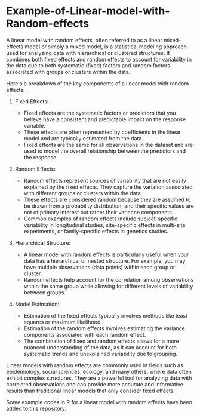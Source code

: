 # Example-of-Linear-model-with-Random-effects

A linear model with random effects, often referred to as a linear mixed-effects model or simply a mixed model, is a statistical modeling approach used for analyzing data with hierarchical or clustered structures. It combines both fixed effects and random effects to account for variability in the data due to both systematic (fixed) factors and random factors associated with groups or clusters within the data.

Here's a breakdown of the key components of a linear model with random effects:

1. Fixed Effects:
   - Fixed effects are the systematic factors or predictors that you believe have a consistent and predictable impact on the response variable.
   - These effects are often represented by coefficients in the linear model and are typically estimated from the data.
   - Fixed effects are the same for all observations in the dataset and are used to model the overall relationship between the predictors and the response.

2. Random Effects:
   - Random effects represent sources of variability that are not easily explained by the fixed effects. They capture the variation associated with different groups or clusters within the data.
   - These effects are considered random because they are assumed to be drawn from a probability distribution, and their specific values are not of primary interest but rather their variance components.
   - Common examples of random effects include subject-specific variability in longitudinal studies, site-specific effects in multi-site experiments, or family-specific effects in genetics studies.

3. Hierarchical Structure:
   - A linear model with random effects is particularly useful when your data has a hierarchical or nested structure. For example, you may have multiple observations (data points) within each group or cluster.
   - Random effects help account for the correlation among observations within the same group while allowing for different levels of variability between groups.

4. Model Estimation:
   - Estimation of the fixed effects typically involves methods like least squares or maximum likelihood.
   - Estimation of the random effects involves estimating the variance components associated with each random effect.
   - The combination of fixed and random effects allows for a more nuanced understanding of the data, as it can account for both systematic trends and unexplained variability due to grouping.

Linear models with random effects are commonly used in fields such as epidemiology, social sciences, ecology, and many others, where data often exhibit complex structures. They are a powerful tool for analyzing data with correlated observations and can provide more accurate and informative results than traditional linear models that only consider fixed effects.


Some example codes in R for a linear model with random effects have been added to this repository.
